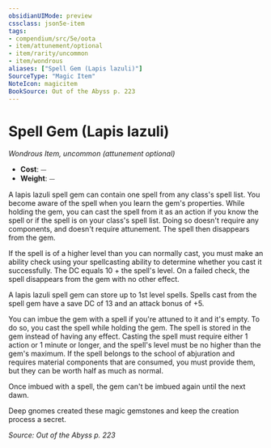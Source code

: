 ```yaml
---
obsidianUIMode: preview
cssclass: json5e-item
tags:
- compendium/src/5e/oota
- item/attunement/optional
- item/rarity/uncommon
- item/wondrous
aliases: ["Spell Gem (Lapis lazuli)"]
SourceType: "Magic Item"
NoteIcon: magicitem
BookSource: Out of the Abyss p. 223
---
```

# Spell Gem (Lapis lazuli)
*Wondrous Item, uncommon (attunement optional)*  

- **Cost**: ⏤
- **Weight**: ⏤

A lapis lazuli spell gem can contain one spell from any class's spell list. You become aware of the spell when you learn the gem's properties. While holding the gem, you can cast the spell from it as an action if you know the spell or if the spell is on your class's spell list. Doing so doesn't require any components, and doesn't require attunement. The spell then disappears from the gem.

If the spell is of a higher level than you can normally cast, you must make an ability check using your spellcasting ability to determine whether you cast it successfully. The DC equals 10 + the spell's level. On a failed check, the spell disappears from the gem with no other effect.

A lapis lazuli spell gem can store up to 1st level spells. Spells cast from the spell gem have a save DC of 13 and an attack bonus of +5.

You can imbue the gem with a spell if you're attuned to it and it's empty. To do so, you cast the spell while holding the gem. The spell is stored in the gem instead of having any effect. Casting the spell must require either 1 action or 1 minute or longer, and the spell's level must be no higher than the gem's maximum. If the spell belongs to the school of abjuration and requires material components that are consumed, you must provide them, but they can be worth half as much as normal.

Once imbued with a spell, the gem can't be imbued again until the next dawn.

Deep gnomes created these magic gemstones and keep the creation process a secret.

*Source: Out of the Abyss p. 223*